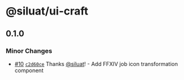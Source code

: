 # @siluat/ui-craft

## 0.1.0

### Minor Changes

- [#10](https://github.com/siluat/web-projects/pull/10) [`c2d60ce`](https://github.com/siluat/web-projects/commit/c2d60ce1f12c2956ab63e5a3e22d6e600d8c5606) Thanks [@siluat](https://github.com/siluat)! - Add FFXIV job icon transformation component
